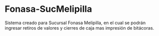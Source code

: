 # Fonasa-SucMelipilla
Sistema creado para Sucursal Fonasa Melipilla, en el cual se podrán ingresar retiros de valores y cierres de caja mas impresión de bitácoras.

